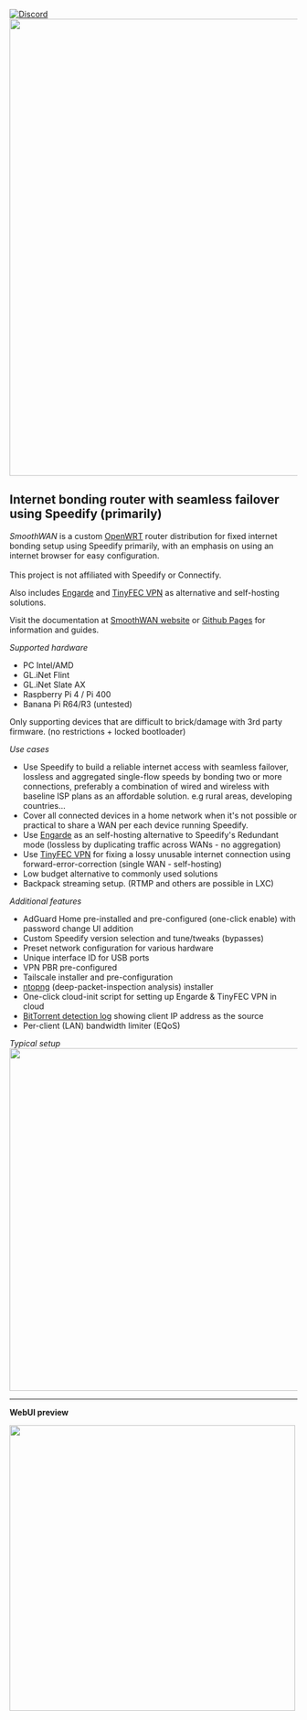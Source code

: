 [![Discord](https://badgen.net/discord/members/AxSSjpgwjx)](https://discord.gg/AxSSjpgwjx)   
<img src="https://user-images.githubusercontent.com/96490382/185179903-4cbac04d-d0f7-47e2-b81a-167803205d33.png" width="800"/>  
<h2>Internet bonding router with seamless failover using Speedify (primarily)</h2> 

<i>SmoothWAN</i> is a custom [OpenWRT](https://openwrt.org/) router distribution for fixed internet bonding setup using Speedify primarily, with an emphasis on using an internet browser for easy configuration. <br>  
This project is not affiliated with Speedify or Connectify.<br>

Also includes <a href="https://smoothwan.com/engarde/">Engarde</a> and <a href="https://smoothwan.com/tinyfec/">TinyFEC VPN</a> as alternative and self-hosting solutions.<br>


Visit the documentation at [SmoothWAN website](https://www.smoothwan.com) or [Github Pages](http://smoothwan.github.io/SmoothWAN-docs) for information and guides.    

*Supported hardware*

- PC Intel/AMD
- GL.iNet Flint
- GL.iNet Slate AX
- Raspberry Pi 4 / Pi 400
- Banana Pi R64/R3 (untested)

Only supporting devices that are difficult to brick/damage with 3rd party firmware. (no restrictions + locked bootloader)

*Use cases*

- Use Speedify to build a reliable internet access with seamless failover, lossless and aggregated single-flow speeds by bonding two or more connections, preferably a combination of wired and wireless with baseline ISP plans as an affordable solution. e.g rural areas, developing countries...
- Cover all connected devices in a home network when it's not possible or practical to share a WAN per each device running Speedify.  
- Use <a href="https://smoothwan.com/engarde/">Engarde</a> as an self-hosting alternative to Speedify's Redundant mode (lossless by duplicating traffic across WANs - no aggregation)
- Use <a href="https://smoothwan.com/tinyfec/">TinyFEC VPN</a> for fixing a lossy unusable internet connection using forward-error-correction (single WAN - self-hosting)
- Low budget alternative to commonly used solutions
- Backpack streaming setup. (RTMP and others are possible in LXC)

*Additional features*

- AdGuard Home pre-installed and pre-configured (one-click enable) with password change UI addition
- Custom Speedify version selection and tune/tweaks (bypasses)
- Preset network configuration for various hardware
- Unique interface ID for USB ports
- VPN PBR pre-configured
- Tailscale installer and pre-configuration
- <a href="https://www.ntop.org/products/traffic-analysis/ntop/">ntopng</a> (deep-packet-inspection analysis) installer
- One-click cloud-init script for setting up Engarde & TinyFEC VPN in cloud
- <a href="https://smoothwan.com/tips/#identifying-client-using-p2p-or-bittorrent">BitTorrent detection log</a> showing client IP address as the source
- Per-client (LAN) bandwidth limiter (EQoS)

*Typical setup*  
<img src="https://raw.githubusercontent.com/TalalMash/SmoothWAN-web/main/smoothwan-illust.drawio.svg" width="600"/>

***
  
**WebUI preview**  
  
<img src="https://user-images.githubusercontent.com/96490382/208723215-92bb40df-c56d-4f82-b597-707aa8e35f7b.gif" width="500"/>
